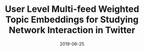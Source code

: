 ---
title: "User Level Multi-feed Weighted Topic Embeddings for Studying Network Interaction in Twitter"
collection: talks
type: "Conference proceedings talk"
permalink: /talks/2019-06-25-talk-1
venue: "8th International Congress, Held as Part of the Services Conference Federation, SCF 2019"
date: 2019-06-25
location: "San Diego, California"
---